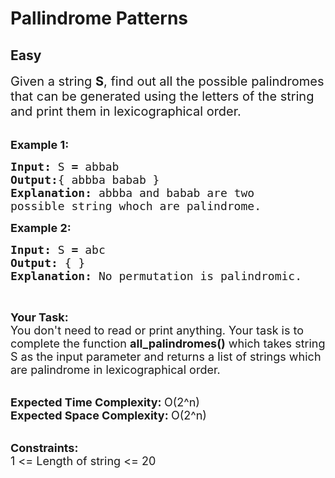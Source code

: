 # Pallindrome Patterns
## Easy 
<div class="problem-statement">
                <p></p><p><span style="font-size:20px">Given a string <strong>S</strong>, find&nbsp;out all the possible palindromes that can be generated using the letters of the string and print them in&nbsp;lexicographical&nbsp;order.</span><br>
&nbsp;</p>

<p><span style="font-size:18px"><strong>Example 1:</strong></span></p>

<pre><span style="font-size:18px"><strong>Input: </strong>S<strong> = </strong>abbab
<strong>Output:</strong>{ abbba babab }
<strong>Explanation: </strong>abbba and babab are two
possible string whoch are palindrome.</span>
</pre>

<p><span style="font-size:18px"><strong>Example 2:</strong></span></p>

<pre><span style="font-size:18px"><strong>Input: </strong>S<strong> = </strong>abc
<strong>Output: </strong>{ }
<strong>Explanation:</strong> No permutation is palindromic.</span>
</pre>

<p>&nbsp;</p>

<p><span style="font-size:18px"><strong>Your Task:</strong><br>
You don't need to read or print anything. Your task is to complete the function&nbsp;<strong>all_palindromes()</strong>&nbsp;which takes string S as the input parameter and returns a list of strings which are palindrome in lexicographical order.</span><br>
&nbsp;</p>

<p><span style="font-size:18px"><strong>Expected Time Complexity:&nbsp;</strong>O(2^n)<br>
<strong>Expected Space Complexity:&nbsp;</strong>O(2^n)</span><br>
&nbsp;</p>

<p><span style="font-size:18px"><strong>Constraints:</strong><br>
1 &lt;= Length of string &lt;= 20</span></p>
 <p></p>
            </div>